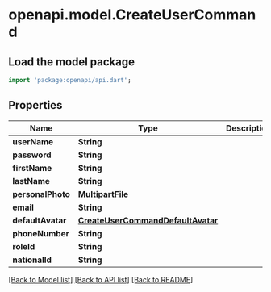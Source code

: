 # openapi.model.CreateUserCommand

## Load the model package
```dart
import 'package:openapi/api.dart';
```

## Properties
Name | Type | Description | Notes
------------ | ------------- | ------------- | -------------
**userName** | **String** |  | [optional] 
**password** | **String** |  | [optional] 
**firstName** | **String** |  | [optional] 
**lastName** | **String** |  | [optional] 
**personalPhoto** | [**MultipartFile**](MultipartFile.md) |  | [optional] 
**email** | **String** |  | [optional] 
**defaultAvatar** | [**CreateUserCommandDefaultAvatar**](CreateUserCommandDefaultAvatar.md) |  | [optional] 
**phoneNumber** | **String** |  | [optional] 
**roleId** | **String** |  | [optional] 
**nationalId** | **String** |  | [optional] 

[[Back to Model list]](../README.md#documentation-for-models) [[Back to API list]](../README.md#documentation-for-api-endpoints) [[Back to README]](../README.md)


